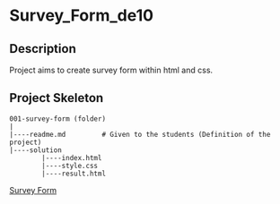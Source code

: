 # Survey_Form_de10

## Description
Project aims to create survey form within html and css.

## Project Skeleton 

```
001-survey-form (folder)
|
|----readme.md         # Given to the students (Definition of the project)          
|----solution
        |----index.html  
        |----style.css   
        |----result.html 
```
[Survey Form](https://hellenkuttery.github.io/Survey_Form_de10/)